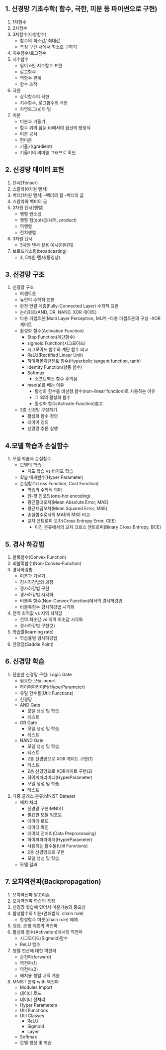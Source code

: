 
## 1. 신경망 기초수학( 함수, 극한, 미분 등 파이썬으로 구현)
1. 1차함수
2. 2차함수
3. 3차함수(다항함수)
   - 함수의 최소값/ 최대값
   - 특정 구간 내에서 최소값 구하기
4. 지수함수/로그함수
5. 지수함수
   - 밑이 e인 지수함수 표현
   - 로그함수
   - 역함수 관계
   - 함수 조작
6. 극한
   - 삼각함수의 극한
   - 지수함수, 로그함수의 극한
   - 자연로그(e)의 밑
7. 미분
   - 미분과 기울기
   - 함수 위의 점(a,b)에서의 접선의 방정식
   - 미분 공식
   - 편미분
   - 기울기(gradient)
   - 기울기의 의미를 그래프로 확인
## 2. 신경망 데이터 표현
1. 텐서(Tensor)
2. 스칼라(0차원 텐서)
3. 벡터(1차원 텐서)
   -벡터의 합
   -벡터의 곱
4. 스칼라와 벡터의 곱
5. 2차원 텐서(행렬)
   - 행렬 원소곱
   - 행렬 점(dot)곱(내적, product)
   - 역행렬
   - 전치행렬
6. 3차원 텐서
   - 3차원 텐서 활용 예시(이미지)
7. 브로드캐스팅(broadcasting)
   - 4, 5차원 텐서(동영상)
## 3. 신경망 구조
1. 신경망 구조
     - 퍼셉트론
     - 뉴런의 수학적 표현
     - 완전 연결 계층(Fully-Connected Layer) 수학적 표현
     - 논리회로(AND, OR, NAND, XOR 게이트)
     - 다층 퍼셉트론(Multi Layer Perceptron, MLP)
       -다층 퍼셉트론의 구성
       -XOR 게이트
     - 활성화 함수(Activation Function)
       - Step Function(계단함수)
       - sigmoid Function(시그모이드)
       - 시그모이드 함수와 계단 함수 비교
       - ReLU(Rectified Linear Unit)
       - 하이퍼볼릭탄젠트 함수(Hyperbolic tangent function, tanh)
       - Identity Function(항등 함수)
       - Softmax
         - 소프트맥스 함수 주의점
       - max(a)를 빼는 이유
         - 활성화 함수를 비선형 함수(non-linear function)로 사용하는 이유
         - 그 외의 활성화 함수
         - 활성화 함수(Activate Function)참고
    - 3층 신경망 구성하기
      - 활성화 함수 정의
      - 레이어 정의
      - 신경망 추론 실행
## 4.모델 학습과 손실함수
1. 모델 학습과 손실함수
   - 모델의 학습
     - 지도 학습 vs 비지도 학습
   - 학습 매개변수(Hyper Parameter)
   - 손실함수(Loss Function, Cost Function)
     - 학습의 수학적 의미
     - 원-핫 인코딩(one-hot encoding)
     - 평균절대오차(Mean Absolute Error, MAE)
     - 평균제곱오차(Mean Squared Error, MSE)
     - 손실함수로서의 MAE와 MSE 비교
     - 교차 엔트로피 오차(Cross Entropy Error, CEE)
        - 이진 분류에서의 교차 크로스 엔트로피(Binary Cross Entropy, BCE)
## 5. 경사 하강법
1. 볼록함수(Convex Function)
2. 비볼록함수(Non-Convex-Function)
3. 경사하강법
   - 미분과 기울기
   - 경사하강법의 과정
   - 경사하강법 구현
   - 경사하강법 시각화
   - 비볼록 함수(Non-Convex Function)에서의 경사하강법
   - 비볼록함수 경사하강법 시각화
4. 전역 최적값 vs 지역 최적값
   - 전역 최솟값 vs 지역 최솟값 시각화
   - 경사하강법 구현(2)
5. 학습률(learning rate)
   - 학습률별 경사하강법
6. 안장점(Saddle Point)

## 6. 신경망 학습
1. 단순한 신경망 구현: Logic Gate
   - 필요한 모듈 import
   - 하이퍼파라미터(HyperParameter)
   - 유틸 함수들(Utill Functions)
   - 신경망
   - AND Gate
      - 모델 생성 및 학습
      - 테스트
   - OR Gate
      - 모델 생성 및 학습
      - 테스트
   - NAND Gate
      - 모델 생성 및 학습
      - 테스트
      - 2층 신경망으로 XOR 게이트 구현(1)
      - 테스트
      - 2층 신경망으로 XOR게이트 구현(2)
      - 하이퍼파라미터(HyperParameter)
      - 모델 생성 및 학습
      - 테스트
2. 다중 클래스 분류:MNIST Dataset
   - 배치 처리
     - 신경망 구현:MNIST
     - 필요한 모듈 임포트
     - 데이터 로드
     - 데이터 확인
     - 데이터 전처리(Data Preprocessing)
     - 하이퍼파라미터(HyperParameter)
     - 사용되는 함수들(Util Functions)
     - 2층 신경망으로 구현
     - 모델 생성 및 학습
   - 모델 결과
## 7. 오차역전파(Backpropagation)
1. 오차역전파 알고리즘
2. 오차역전파 학습의 특징
3. 신경망 학습에 있어서 미분가능의 중요성
4. 합성함수의 미분(연쇄법칙, chain rule)
   - 합성함수 미분(chain rule) 예제
5. 덧셈, 곱셈 계층의 역전파
6. 활성화 함수(Activation)에서의 역전파
   - 시그모이드(Sigmoid)함수
   - ReLU 함수
7. 행렬 연산에 대한 역전파
   - 순전파(forward)
   - 역전파(1)
   - 역전파(2)
   - 배치용 행렬 내적 계층
8. MNIST 분류 with 역전파
   - Modules Import
   - 데이터 로드
   - 데이터 전처리
   - Hyper Parameters
   - Util Functions
   - Util Classes
     - ReLU
     - Sigmoid
     - Layer
   - Softmax
   - 모델 생성 및 학습
 
